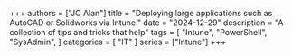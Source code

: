+++
authors = ["JC Alan"]
title = "Deploying large applications such as AutoCAD or Solidworks via Intune."
date = "2024-12-29"
description = "A collection of tips and tricks that help"
tags = [
    "Intune",
    "PowerShell",
    "SysAdmin",
]
categories = [
    "IT"
]
series = ["Intune"]
+++